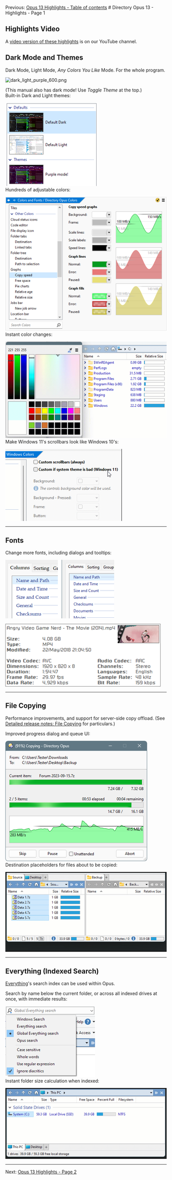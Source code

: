 Previous: [Opus 13 Highlights - Table of contents](/Manual/release_history/opus13/README.md) # Directory Opus 13 - Highlights - Page 1

## Highlights Video

A [video version of these highlights](https://www.youtube.com/watch?v=K57m_Ogy8Lg) is on our YouTube channel.

## Dark Mode and Themes

Dark Mode, Light Mode, *Any Colors You Like* Mode. For the whole program.

  ![dark_light_purple_600.png](/Manual/images/popup&gt;/media/13/dark_light_purple.png)

(This manual also has dark mode! Use *Toggle Theme* at the top.)  
Built-in Dark and Light themes:

  ![](/Manual/images/release_history/def_themes.png)  
Hundreds of adjustable colors:

  ![](/Manual/images/release_history/color_prefs.png)  
Instant color changes:

  ![](/Manual/images/release_history/colorchanges.gif)  
Make Windows 11's scrollbars look like Windows 10's:

  ![](/Manual/images/release_history/win11scrollbars.gif)  

------------------------------------------------------------------------

## Fonts

Change more fonts, including dialogs and tooltips:

  ![](/Manual/images/release_history/dialog_font.png)

  ![](/Manual/images/release_history/video_infotip_rusqu.png)  

------------------------------------------------------------------------

## File Copying

Performance improvements, and support for server-side copy offload. (See [Detailed release notes: File Copying](/Manual/release_history/opus13_detailed/file_copying.md) for particulars.)

Improved progress dialog and queue UI:

  ![](/Manual/images/release_history/filecopy.png)  
Destination placeholders for files about to be copied:

  ![](/Manual/images/release_history/copyghost.gif)  

------------------------------------------------------------------------

## Everything (Indexed Search)

[Everything](https://www.voidtools.com/)'s search index can be used within Opus.

Search by name below the current folder, or across all indexed drives at once, with immediate results:

  ![](/Manual/images/release_history/everything_globalsearch.png)  
Instant folder size calculation when indexed:

  ![](/Manual/images/release_history/everything_foldersizes.gif)  

------------------------------------------------------------------------

Next: [Opus 13 Highlights - Page 2](/Manual/release_history/opus13/page2.md)
